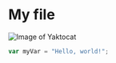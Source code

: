 # My file
![Image of Yaktocat](https://octodex.github.com/images/yaktocat.png)
``` javascript
var myVar = "Hello, world!";
```
